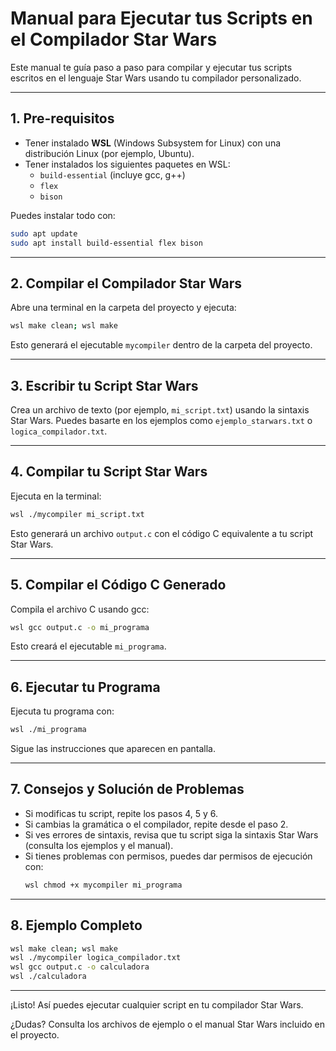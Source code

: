 # Manual para Ejecutar tus Scripts en el Compilador Star Wars

Este manual te guía paso a paso para compilar y ejecutar tus scripts escritos en el lenguaje Star Wars usando tu compilador personalizado.

---

## 1. Pre-requisitos

- Tener instalado **WSL** (Windows Subsystem for Linux) con una distribución Linux (por ejemplo, Ubuntu).
- Tener instalados los siguientes paquetes en WSL:
  - `build-essential` (incluye gcc, g++)
  - `flex`
  - `bison`

Puedes instalar todo con:
```sh
sudo apt update
sudo apt install build-essential flex bison
```

---

## 2. Compilar el Compilador Star Wars

Abre una terminal en la carpeta del proyecto y ejecuta:
```sh
wsl make clean; wsl make
```
Esto generará el ejecutable `mycompiler` dentro de la carpeta del proyecto.

---

## 3. Escribir tu Script Star Wars

Crea un archivo de texto (por ejemplo, `mi_script.txt`) usando la sintaxis Star Wars. Puedes basarte en los ejemplos como `ejemplo_starwars.txt` o `logica_compilador.txt`.

---

## 4. Compilar tu Script Star Wars

Ejecuta en la terminal:
```sh
wsl ./mycompiler mi_script.txt
```
Esto generará un archivo `output.c` con el código C equivalente a tu script Star Wars.

---

## 5. Compilar el Código C Generado

Compila el archivo C usando gcc:
```sh
wsl gcc output.c -o mi_programa
```
Esto creará el ejecutable `mi_programa`.

---

## 6. Ejecutar tu Programa

Ejecuta tu programa con:
```sh
wsl ./mi_programa
```
Sigue las instrucciones que aparecen en pantalla.

---

## 7. Consejos y Solución de Problemas

- Si modificas tu script, repite los pasos 4, 5 y 6.
- Si cambias la gramática o el compilador, repite desde el paso 2.
- Si ves errores de sintaxis, revisa que tu script siga la sintaxis Star Wars (consulta los ejemplos y el manual).
- Si tienes problemas con permisos, puedes dar permisos de ejecución con:
  ```sh
  wsl chmod +x mycompiler mi_programa
  ```

---

## 8. Ejemplo Completo

```sh
wsl make clean; wsl make
wsl ./mycompiler logica_compilador.txt
wsl gcc output.c -o calculadora
wsl ./calculadora
```

---

¡Listo! Así puedes ejecutar cualquier script en tu compilador Star Wars.

¿Dudas? Consulta los archivos de ejemplo o el manual Star Wars incluido en el proyecto.
